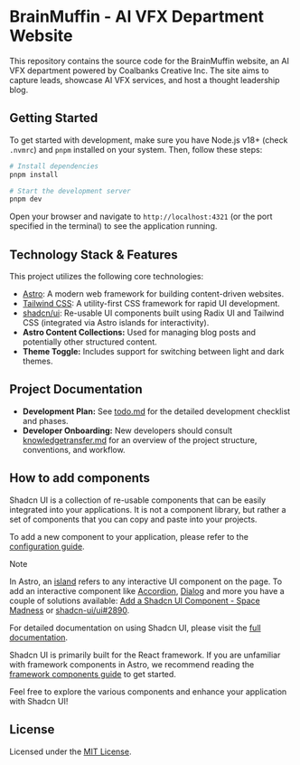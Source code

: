 # BrainMuffin - AI VFX Department Website

This repository contains the source code for the BrainMuffin website, an AI VFX department powered by Coalbanks Creative Inc. The site aims to capture leads, showcase AI VFX services, and host a thought leadership blog.

## Getting Started

To get started with development, make sure you have Node.js v18+ (check `.nvmrc`) and `pnpm` installed on your system. Then, follow these steps:

```bash
# Install dependencies
pnpm install

# Start the development server
pnpm dev
```

Open your browser and navigate to `http://localhost:4321` (or the port specified in the terminal) to see the application running.

## Technology Stack & Features

This project utilizes the following core technologies:

- [Astro](https://astro.build): A modern web framework for building content-driven websites.
- [Tailwind CSS](https://tailwindcss.com): A utility-first CSS framework for rapid UI development.
- [shadcn/ui](https://ui.shadcn.com): Re-usable UI components built using Radix UI and Tailwind CSS (integrated via Astro islands for interactivity).
- **Astro Content Collections:** Used for managing blog posts and potentially other structured content.
- **Theme Toggle:** Includes support for switching between light and dark themes.

## Project Documentation

- **Development Plan:** See [todo.md](todo.md) for the detailed development checklist and phases.
- **Developer Onboarding:** New developers should consult [knowledgetransfer.md](knowledgetransfer.md) for an overview of the project structure, conventions, and workflow.

## How to add components

Shadcn UI is a collection of re-usable components that can be easily integrated into your applications. It is not a component library, but rather a set of components that you can copy and paste into your projects.

To add a new component to your application, please refer to the [configuration guide](https://ui.shadcn.com/docs/installation/astro#thats-it).

> [!NOTE]
> In Astro, an [island](https://docs.astro.build/en/concepts/islands/) refers to any interactive UI component on the page. To add an interactive component like [Accordion](https://ui.shadcn.com/docs/components/accordion), [Dialog](https://ui.shadcn.com/docs/components/dialog) and more you have a couple of solutions available: [Add a Shadcn UI Component - Space Madness](https://spacemadness.dev/docs/add-a-shadcn-ui-component) or [shadcn-ui/ui#2890](https://github.com/AREA44/astro-shadcn-ui-template/issues/66).

For detailed documentation on using Shadcn UI, please visit the [full documentation](https://ui.shadcn.com/docs).

Shadcn UI is primarily built for the React framework. If you are unfamiliar with framework components in Astro, we recommend reading the [framework components guide](https://docs.astro.build/en/core-concepts/framework-components/) to get started.

Feel free to explore the various components and enhance your application with Shadcn UI!

## License

Licensed under the [MIT License](LICENSE).
